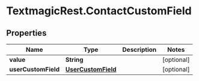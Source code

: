 # TextmagicRest.ContactCustomField

## Properties
Name | Type | Description | Notes
------------ | ------------- | ------------- | -------------
**value** | **String** |  | [optional] 
**userCustomField** | [**UserCustomField**](UserCustomField.md) |  | [optional] 


